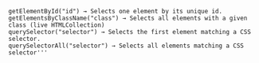 ```1. What is the difference between getElementById, getElementsByClassName, and querySelector / querySelectorAll?
getElementById("id") → Selects one element by its unique id.
getElementsByClassName("class") → Selects all elements with a given class (live HTMLCollection)
querySelector("selector") → Selects the first element matching a CSS selector.
querySelectorAll("selector") → Selects all elements matching a CSS selector'''
